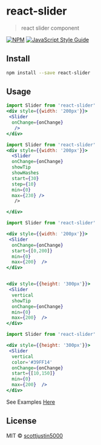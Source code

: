 # react-slider

> react slider component

[![NPM](https://img.shields.io/npm/v/react-slider.svg)](https://www.npmjs.com/package/react-slider) [![JavaScript Style Guide](https://img.shields.io/badge/code_style-standard-brightgreen.svg)](https://standardjs.com)

## Install

```bash
npm install --save react-slider
```

## Usage

```jsx
import Slider from 'react-slider'
<div style={{width: '200px'}}>
 <Slider 
  onChange={onChange}
   />
</div>
```

```jsx
import Slider from 'react-slider'
<div style={{width: '200px'}}>
  <Slider 
  onChange={onChange}
  showTip
  showHashes 
  start={30} 
  step={10} 
  min={0} 
  max={230} />
   />

</div>
```

```jsx
import Slider from 'react-slider'

<div style={{width: '200px'}}>
 <Slider 
  onChange={onChange}
  start={[0,200]} 
  min={0} 
  max={200}  />
</div>
```

```jsx

<div style={{height: '300px'}}>
 <Slider 
  vertical
  showTip
  onChange={onChange}
  min={0} 
  max={200}  />
</div>
```


```jsx
import Slider from 'react-slider'

<div style={{height: '300px'}}>
 <Slider 
  vertical
  color='#39FF14'
  onChange={onChange}
  start={[10,150]} 
  min={0} 
  max={200}  />
</div>
```





See Examples [Here](http://sj5000-react-slider.s3-website-us-east-1.amazonaws.com)

## License

MIT © [scottjustin5000](https://github.com/scottjustin5000)
